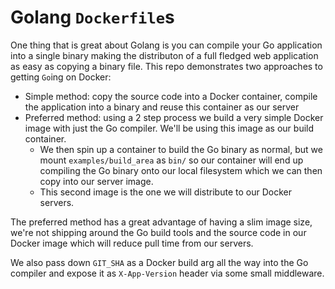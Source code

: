 # Golang `Dockerfile`s

One thing that is great about Golang is you can compile your Go application into a single binary making the distributon of a full fledged web application as easy as copying a binary file. This repo demonstrates two approaches to getting `Go`ing on Docker:

* Simple method: copy the source code into a Docker container, compile the application into a binary and reuse this container as our server
* Preferred method: using a 2 step process we build a very simple Docker image with just the Go compiler. We'll be using this image as our build container.
  * We then spin up a container to build the Go binary as normal, but we mount `examples/build_area` as `bin/` so our container will end up compiling the Go binary onto our local filesystem which we can then copy into our server image.
  * This second image is the one we will distribute to our Docker servers.

The preferred method has a great advantage of having a slim image size, we're not shipping around the Go build tools and the source code in our Docker image which will reduce pull time from our servers.

We also pass down `GIT_SHA` as a Docker build arg all the way into the Go compiler and expose it as `X-App-Version` header via some small middleware.